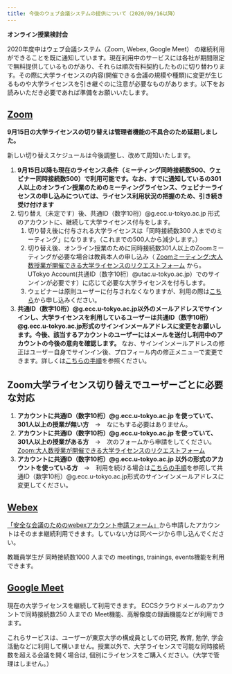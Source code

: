 ```yaml
---
title: 今後のウェブ会議システムの提供について（2020/09/16以降）
---
```

**オンライン授業検討会**

2020年度中はウェブ会議システム（Zoom, Webex, Google Meet） の継続利用ができることを既に通知しています。現在利用中のサービスには各社が期間限定で無料提供しているものがあり、それらは順次有料契約したものに切り替わります。その際に大学ライセンスの内容(開催できる会議の規模や種類)に変更が生じるものや大学ライセンスを引き継ぐのに注意が必要なものがあります。以下をお読みいただき必要であれば準備をお願いいたします。

## [Zoom](https://utelecon.github.io/zoom/)

**9月15日の大学ライセンスの切り替えは管理者機能の不具合のため延期しました。**

新しい切り替えスケジュールは今後調整し、改めて周知いたします。

1. **9月15日以降も現在のライセンス条件（ミーティング同時接続数500、ウェビナー同時接続数500）で利用可能です。なお、すでに通知しているの301人以上のオンライン授業のためのミーティングライセンス、ウェビナーライセンスの申し込みについては、ライセンス利用状況の把握のため、引き続き受け付けます**
1. 切り替え（未定です）後、共通ID（数字10桁）@g.ecc.u-tokyo.ac.jp 形式のアカウントに、継続して大学ライセンス付与をします。
	1. 切り替え後に付与される大学ライセンスは「同時接続数300 人までのミーティング」になります。（これまでの500人から減少します。）
	1. 切り替え後、オンライン授業のために同時接続数301人以上のZoomミーティングが必要な場合は教員本人の申し込み（ [Zoomミーティング:大人数授業が開催できる大学ライセンスのリクエストフォーム](https://forms.office.com/Pages/ResponsePage.aspx?id=T6978HAr10eaAgh1yvlMhHUY5ws7h1xGr9koV-KGC8RUMjNZQTZJWThKUFo1MFBNVzNCRFlTVUQ2SS4u) から。UTokyo Account(共通ID（数字10桁）@utac.u-tokyo.ac.jp）でのサインインが必要です）に応じて必要な大学ライセンスを付与します。
	1. ウェビナーは原則ユーザーに付与されなくなりますが、利用の際は[こちら](zoom-webinar)から申し込みください。
1. **共通ID（数字10桁）@g.ecc.u-tokyo.ac.jp以外のメールアドレスでサインインし、大学ライセンスを利用しているユーザーは共通ID（数字10桁）@g.ecc.u-tokyo.ac.jp形式のサインインメールアドレスに変更をお願いします。今後、該当するアカウントのユーザーにはメールを送付し利用中のアカウントの今後の意向を確認します。** なお、サインインメールアドレスの修正はユーザー自身でサインイン後、プロフィール内の修正メニューで変更できます。詳しくは[こちらの手順](zoom-address)を参照ください。

## Zoom大学ライセンス切り替えでユーザーごとに必要な対応

1. **アカウントに共通ID（数字10桁）@g.ecc.u-tokyo.ac.jp を使っていて、301人以上の授業が無い方**　→　なにもする必要はありません。
1. **アカウントに共通ID（数字10桁）@g.ecc.u-tokyo.ac.jp を使っていて、301人以上の授業がある方**　→　次のフォームから申請をしてください。 [Zoom:大人数授業が開催できる大学ライセンスのリクエストフォーム](https://forms.office.com/Pages/ResponsePage.aspx?id=T6978HAr10eaAgh1yvlMhHUY5ws7h1xGr9koV-KGC8RUMjNZQTZJWThKUFo1MFBNVzNCRFlTVUQ2SS4u) 
1. **アカウントに共通ID（数字10桁）@g.ecc.u-tokyo.ac.jp 以外の形式のアカウントを使っている方**　→　利用を続ける場合は[こちらの手順](zoom-address)を参照して共通ID（数字10桁）@g.ecc.u-tokyo.ac.jp形式のサインインメールアドレスに変更してください。

## [Webex](https://utelecon.github.io/webex/)

[「安全な会議のためのwebexアカウント申請フォーム」](https://forms.office.com/Pages/ResponsePage.aspx?id=T6978HAr10eaAgh1yvlMhHUY5ws7h1xGr9koV-KGC8RUMUhVRzlRODBIRkczUUpYVlZTM1lRU1kzNy4u)から申請したアカウントはそのまま継続利用できます。していない方は同ページから申し込んでください。

教職員学生が 同時接続数1000 人までの meetings, trainings, events機能を利用できます。

## [Google Meet](https://utelecon.github.io/google_hangouts_meet/)

現在の大学ライセンスを継続して利用できます。 ECCSクラウドメールのアカウントで同時接続数250 人までの Meet機能、高解像度の録画機能などが利用できます。

これらサービスは、ユーザーが東京大学の構成員としての研究, 教育, 勉学, 学会活動などに利用して構いません。授業以外で、大学ライセンスで可能な同時接続数を超える会議を開く場合は, 個別にライセンスをご購入ください。（大学で管理はしません。）
